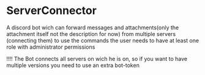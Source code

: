 # ServerConnector
A discord bot wich can forward messages and attachments(only the attachment itself not the description for now) from multiple servers (connecting them)
to use the commands the user needs to have at least one role with administrator permissions

!!!! The Bot connects all servers on wich he is on, so if you want to have multiple versions you need to use an extra bot-token
